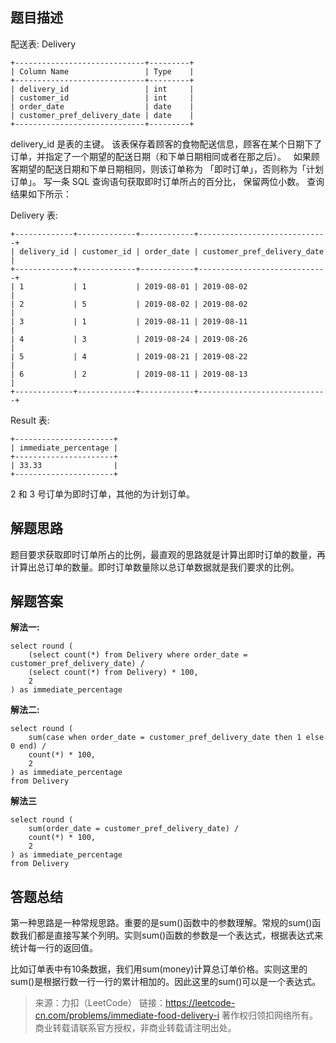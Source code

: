 ## 题目描述

配送表: Delivery
```mysql
+-----------------------------+---------+
| Column Name                 | Type    |
+-----------------------------+---------+
| delivery_id                 | int     |
| customer_id                 | int     |
| order_date                  | date    |
| customer_pref_delivery_date | date    |
+-----------------------------+---------+
```
delivery_id 是表的主键。
该表保存着顾客的食物配送信息，顾客在某个日期下了订单，并指定了一个期望的配送日期（和下单日期相同或者在那之后）。
 
如果顾客期望的配送日期和下单日期相同，则该订单称为 「即时订单」，否则称为「计划订单」。
写一条 SQL 查询语句获取即时订单所占的百分比， 保留两位小数。
查询结果如下所示：

Delivery 表:
```mysql
+-------------+-------------+------------+-----------------------------+
| delivery_id | customer_id | order_date | customer_pref_delivery_date |
+-------------+-------------+------------+-----------------------------+
| 1           | 1           | 2019-08-01 | 2019-08-02                  |
| 2           | 5           | 2019-08-02 | 2019-08-02                  |
| 3           | 1           | 2019-08-11 | 2019-08-11                  |
| 4           | 3           | 2019-08-24 | 2019-08-26                  |
| 5           | 4           | 2019-08-21 | 2019-08-22                  |
| 6           | 2           | 2019-08-11 | 2019-08-13                  |
+-------------+-------------+------------+-----------------------------+
```

Result 表:
```mysql
+----------------------+
| immediate_percentage |
+----------------------+
| 33.33                |
+----------------------+
```
2 和 3 号订单为即时订单，其他的为计划订单。


## 解题思路

题目要求获取即时订单所占的比例，最直观的思路就是计算出即时订单的数量，再计算出总订单的数量。即时订单数量除以总订单数据就是我们要求的比例。

## 解题答案

**解法一:**
```mysql
select round (
    (select count(*) from Delivery where order_date = customer_pref_delivery_date) / 
    (select count(*) from Delivery) * 100,
    2
) as immediate_percentage
```
**解法二:**
```mysql
select round (
    sum(case when order_date = customer_pref_delivery_date then 1 else 0 end) /
    count(*) * 100,
    2
) as immediate_percentage
from Delivery
```
**解法三**
```mysql
select round (
    sum(order_date = customer_pref_delivery_date) /
    count(*) * 100,
    2
) as immediate_percentage
from Delivery
```

## 答题总结

第一种思路是一种常规思路。重要的是sum()函数中的参数理解。常规的sum()函数我们都是直接写某个列明。实则sum()函数的参数是一个表达式，根据表达式来统计每一行的返回值。

比如订单表中有10条数据，我们用sum(money)计算总订单价格。实则这里的sum()是根据行数一行一行的累计相加的。因此这里的sum()可以是一个表达式。

> 来源：力扣（LeetCode）
链接：https://leetcode-cn.com/problems/immediate-food-delivery-i
著作权归领扣网络所有。商业转载请联系官方授权，非商业转载请注明出处。